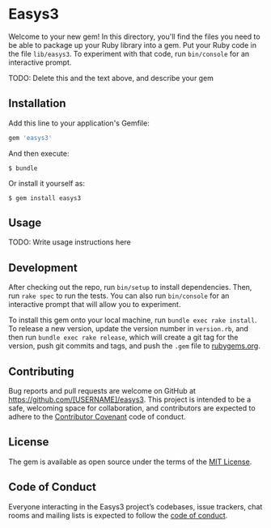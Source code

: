 # Easys3

Welcome to your new gem! In this directory, you'll find the files you need to be able to package up your Ruby library into a gem. Put your Ruby code in the file `lib/easys3`. To experiment with that code, run `bin/console` for an interactive prompt.

TODO: Delete this and the text above, and describe your gem

## Installation

Add this line to your application's Gemfile:

```ruby
gem 'easys3'
```

And then execute:

    $ bundle

Or install it yourself as:

    $ gem install easys3

## Usage

TODO: Write usage instructions here

## Development

After checking out the repo, run `bin/setup` to install dependencies. Then, run `rake spec` to run the tests. You can also run `bin/console` for an interactive prompt that will allow you to experiment.

To install this gem onto your local machine, run `bundle exec rake install`. To release a new version, update the version number in `version.rb`, and then run `bundle exec rake release`, which will create a git tag for the version, push git commits and tags, and push the `.gem` file to [rubygems.org](https://rubygems.org).

## Contributing

Bug reports and pull requests are welcome on GitHub at https://github.com/[USERNAME]/easys3. This project is intended to be a safe, welcoming space for collaboration, and contributors are expected to adhere to the [Contributor Covenant](http://contributor-covenant.org) code of conduct.

## License

The gem is available as open source under the terms of the [MIT License](https://opensource.org/licenses/MIT).

## Code of Conduct

Everyone interacting in the Easys3 project’s codebases, issue trackers, chat rooms and mailing lists is expected to follow the [code of conduct](https://github.com/[USERNAME]/easys3/blob/master/CODE_OF_CONDUCT.md).
